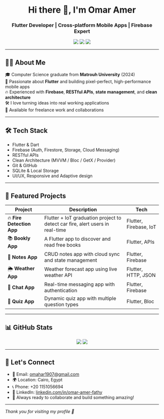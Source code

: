 <h1 align="center">Hi there 👋, I'm Omar Amer</h1>
<h3 align="center">Flutter Developer | Cross-platform Mobile Apps | Firebase Expert</h3>

<p align="center">
  <a href="mailto:omahar1907@gmail.com"><img src="https://img.shields.io/badge/Email-D14836?style=for-the-badge&logo=gmail&logoColor=white"/></a>
  <a href="https://www.linkedin.com/in/omar-amer-fathy" target="_blank"><img src="https://img.shields.io/badge/LinkedIn-blue?style=for-the-badge&logo=linkedin&logoColor=white"/></a>
  <a href="https://www.facebook.com/omar.amer.943734" target="_blank"><img src="https://img.shields.io/badge/Facebook-1877F2?style=for-the-badge&logo=facebook&logoColor=white"/></a>
</p>

---

## 🧑‍💻 About Me

🎓 Computer Science graduate from **Matrouh University** (2024)  
📱 Passionate about **Flutter** and building pixel-perfect, high-performance mobile apps  
🔥 Experienced with **Firebase**, **RESTful APIs**, **state management**, and **clean architecture**  
🛠️ I love turning ideas into real working applications  
💬 Available for freelance work and collaborations  

---

## 🛠️ Tech Stack

- Flutter & Dart  
- Firebase (Auth, Firestore, Storage, Cloud Messaging)  
- RESTful APIs  
- Clean Architecture (MVVM / Bloc / GetX / Provider)  
- Git & GitHub  
- SQLite & Local Storage  
- UI/UX, Responsive and Adaptive design  

---

## 🚀 Featured Projects

| Project | Description | Tech |
|--------|-------------|------|
| 🔥 **Fire Detection App** | Flutter + IoT graduation project to detect car fire, alert users in real-time | Flutter, Firebase, IoT |
| 📚 **Bookly App** | A Flutter app to discover and read free books | Flutter, APIs |
| 📝 **Notes App** | CRUD notes app with cloud sync and state management | Flutter, Firebase |
| 🌦️ **Weather App** | Weather forecast app using live weather API | Flutter, HTTP, JSON |
| 💬 **Chat App** | Real-time messaging app with authentication | Flutter, Firebase |
| 📖 **Quiz App** | Dynamic quiz app with multiple question types | Flutter, Bloc |

---

## 📊 GitHub Stats

<p align="center">
  <img src="https://github-readme-stats.vercel.app/api?username=omaaramer&show_icons=true&theme=tokyonight" />
  <img src="https://github-readme-streak-stats.herokuapp.com/?user=omaaramer&theme=tokyonight" />
</p>

---

## 🤝 Let's Connect

- 📩 Email: omahar1907@gmail.com  
- 🌍 Location: Cairo, Egypt  
- 📞 Phone: +20 1151056694  
- 🔗 LinkedIn: [linkedin.com/in/omar-amer-fathy](https://www.linkedin.com/in/omar-amer-fathy)  
- 🧠 Always ready to collaborate and build something amazing!

---

_Thank you for visiting my profile 🙏_
